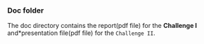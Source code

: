 ### Doc folder

The doc directory contains the report(pdf file) for the **Challenge I** and*presentation file(pdf file) for the  `Challenge II`. 
